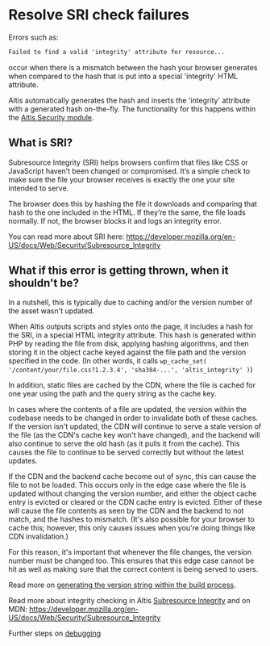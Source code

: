 # Resolve SRI check failures

Errors such as:

```md
Failed to find a valid 'integrity' attribute for resource...
```

occur when there is a mismatch between the hash your browser generates when compared to the hash that is put into a special 'integrity' HTML attribute.

Altis automatically generates the hash and inserts the 'integrity' attribute with a generated hash on-the-fly. The functionality for this happens within the [Altis Security module](https://github.com/humanmade/altis-security).

## What is SRI?

Subresource Integrity (SRI) helps browsers confirm that files like CSS or JavaScript haven’t been changed or compromised. It’s a simple check to make sure the file your browser receives is exactly the one your site intended to serve.

The browser does this by hashing the file it downloads and comparing that hash to the one included in the HTML. If they’re the same, the file loads normally. If not, the browser blocks it and logs an integrity error.

You can read more about SRI here: <https://developer.mozilla.org/en-US/docs/Web/Security/Subresource_Integrity>

## What if this error is getting thrown, when it shouldn't be?

In a nutshell, this is typically due to caching and/or the version number of the asset wasn't updated.

When Altis outputs scripts and styles onto the page, it includes a hash for the SRI, in a special HTML integrity attribute. This hash is
generated within PHP by reading the file from disk, applying hashing algorithms, and then storing it in the object cache keyed
against the file path and the version specified in the code. (In other words, it calls
`wp_cache_set( '/content/your/file.css?1.2.3.4', 'sha384-...', 'altis_integrity' )`)

In addition, static files are cached by the CDN, where the file is cached for one year using the path and the query string as the cache key.

In cases where the contents of a file are updated, the version within the codebase needs to be changed in order to invalidate both of these caches. If the version isn't updated, the CDN will continue to serve a stale version of the file (as the CDN's cache key won't have changed), and the backend will also continue to serve the old hash (as it pulls it from the cache). This causes the file to continue to be served correctly but without the latest updates.

If the CDN and the backend cache become out of sync, this can cause the file to not be loaded. This occurs only in the edge case where the file is updated without changing the version number, and either the object cache entry is evicted or cleared or the CDN cache entry is evicted. Either of these will cause the file contents as seen by the CDN and the backend to not match, and the hashes to mismatch. (It's also possible for your browser to cache this; however, this only causes issues when you're doing things like CDN invalidation.)

For this reason, it's important that whenever the file changes, the version number must be changed too. This ensures that this edge case cannot be hit as well as making sure that the correct content is being served to users.

Read more on [generating the version string within the build process](docs://cloud/static-file-caching/).

Read more about integrity checking in Altis [Subresource Integrity](docs://security/browser/#subresource-integrity) and on
MDN: <https://developer.mozilla.org/en-US/docs/Web/Security/Subresource_Integrity>

Further steps on [debugging](docs://guides/getting-help-with-altis/debugging/)
